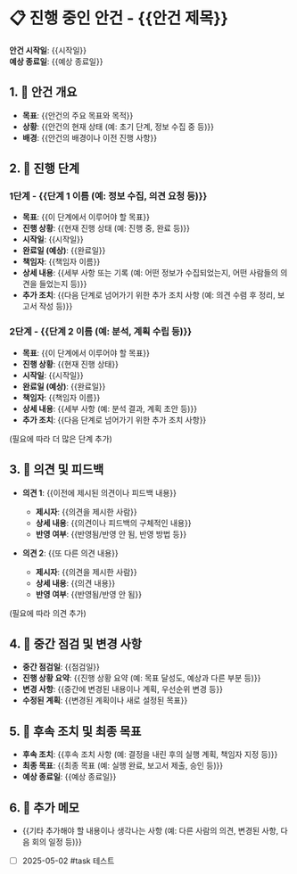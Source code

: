
# 📋 진행 중인 안건 - {{안건 제목}}  
**안건 시작일**: {{시작일}}  
**예상 종료일**: {{예상 종료일}}

## 1. 📅 안건 개요
- **목표**: {{안건의 주요 목표와 목적}}
- **상황**: {{안건의 현재 상태 (예: 초기 단계, 정보 수집 중 등)}}
- **배경**: {{안건의 배경이나 이전 진행 사항}}
  
## 2. 🔄 진행 단계
### 1단계 - {{단계 1 이름 (예: 정보 수집, 의견 요청 등)}}
- **목표**: {{이 단계에서 이루어야 할 목표}}
- **진행 상황**: {{현재 진행 상태 (예: 진행 중, 완료 등)}}
- **시작일**: {{시작일}}
- **완료일 (예상)**: {{완료일}}
- **책임자**: {{책임자 이름}}
- **상세 내용**: {{세부 사항 또는 기록 (예: 어떤 정보가 수집되었는지, 어떤 사람들의 의견을 들었는지 등)}}
- **추가 조치**: {{다음 단계로 넘어가기 위한 추가 조치 사항 (예: 의견 수렴 후 정리, 보고서 작성 등)}}

### 2단계 - {{단계 2 이름 (예: 분석, 계획 수립 등)}}
- **목표**: {{이 단계에서 이루어야 할 목표}}
- **진행 상황**: {{현재 진행 상태}}
- **시작일**: {{시작일}}
- **완료일 (예상)**: {{완료일}}
- **책임자**: {{책임자 이름}}
- **상세 내용**: {{세부 사항 (예: 분석 결과, 계획 초안 등)}}
- **추가 조치**: {{다음 단계로 넘어가기 위한 추가 조치 사항}}

(필요에 따라 더 많은 단계 추가)

## 3. 💬 의견 및 피드백
- **의견 1**: {{이전에 제시된 의견이나 피드백 내용}}
  - **제시자**: {{의견을 제시한 사람}}
  - **상세 내용**: {{의견이나 피드백의 구체적인 내용}}
  - **반영 여부**: {{반영됨/반영 안 됨, 반영 방법 등}}
  
- **의견 2**: {{또 다른 의견 내용}}
  - **제시자**: {{의견을 제시한 사람}}
  - **상세 내용**: {{의견 내용}}
  - **반영 여부**: {{반영됨/반영 안 됨}}

(필요에 따라 의견 추가)

## 4. 🔄 중간 점검 및 변경 사항
- **중간 점검일**: {{점검일}}
- **진행 상황 요약**: {{진행 상황 요약 (예: 목표 달성도, 예상과 다른 부분 등)}}
- **변경 사항**: {{중간에 변경된 내용이나 계획, 우선순위 변경 등}}
- **수정된 계획**: {{변경된 계획이나 새로 설정된 목표}}

## 5. 📅 후속 조치 및 최종 목표
- **후속 조치**: {{후속 조치 사항 (예: 결정을 내린 후의 실행 계획, 책임자 지정 등)}}
- **최종 목표**: {{최종 목표 (예: 실행 완료, 보고서 제출, 승인 등)}}
- **예상 종료일**: {{예상 종료일}}

## 6. 📝 추가 메모
- {{기타 추가해야 할 내용이나 생각나는 사항 (예: 다른 사람의 의견, 변경된 사항, 다음 회의 일정 등)}}

- [ ] 2025-05-02 #task 테스트

